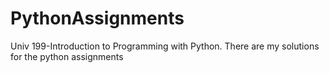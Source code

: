 # PythonAssignments
Univ 199-Introduction to Programming with Python. There are my solutions for the python assignments
